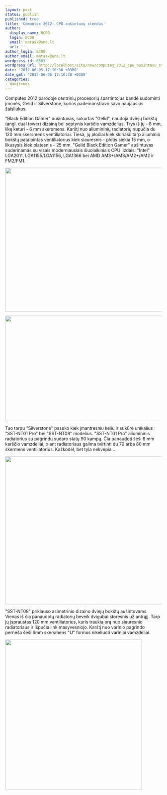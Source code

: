 ```yaml
---
layout: post
status: publish
published: true
title: 'Computex 2012: CPU aušintuvų stendas'
author:
  display_name: BC00
  login: BC00
  email: matasx@one.lt
  url: ''
author_login: BC00
author_email: matasx@one.lt
wordpress_id: 6503
wordpress_url: http://localhost/site/new/computex_2012_cpu_ausintuvu_stendas/
date: '2012-06-05 17:10:38 +0300'
date_gmt: '2012-06-05 17:10:38 +0300'
categories:
- Naujienos
---
```

<p>
	Computex 2012 parodoje centrinių procesorių spartintojus bandė sudominti įmonės, Gelid ir Silverstone, kurios pademonstravo savo naujausius žaisliukus.</p>
<p>
	&quot;Black Edition Gamer&quot; au&scaron;intuvas, sukurtas &quot;Gelid&quot;, naudoja dviejų bok&scaron;tų (angl. dual tower) dizainą bei septynis kar&scaron;čio vamzdelius. Trys i&scaron; jų - 8 mm, likę keturi - 6 mm skersmens. Kar&scaron;tį nuo aliumininių radiatorių nupučia du 120 mm skersmens ventiliatoriai. Tiesa, jų pločiai kiek skiriasi: tarp aliuminio bok&scaron;tų patalpintas ventiliatorius kiek siauresnis - plotis siekia 15 mm, o likusysis kiek platesnis - 25 mm. &quot;Gelid Black Edition Gamer&quot; au&scaron;intuvas suderinamas su visais moderniausiais &scaron;iuolaikiniais CPU lizdais: &quot;Intel&quot; LGA2011, LGA1155/LGA1156, LGA1366 bei AMD AM3+/AM3/AM2+/AM2 ir FM2/FM1.</p>
<p>
	<img alt="" src="http://technews.lt/userfiles/62a.jpg" style="width: 520px; height: 461px;" /></p>
<p>
	<img alt="" src="http://technews.lt/userfiles/62b.jpg" style="width: 520px; height: 338px;" /></p>
<p>
	Tuo tarpu &quot;Silverstone&quot; pasuko kiek įmantresniu keliu ir sukūrė unikalius &quot;SST-NT01 Pro&quot; bei &quot;SST-NT08&quot; modelius. &quot;SST-NT01 Pro&quot; aliumininis radiatorius su pagrindu sudaro statų 90 kampą. Čia panaudoti &scaron;e&scaron;i 6 mm kar&scaron;čio vamzdeliai, o ant radiatoriaus galima tvirtinti du 70 arba 80 mm skermens ventiliatorius. Kažkodėl, bet tyla nekvepia...</p>
<p>
	<img alt="" src="http://technews.lt/userfiles/63ab.jpg" style="width: 520px; height: 475px;" /></p>
<p>
	&quot;SST-NT08&quot; priklauso asimetrinio dizaino dviejų bok&scaron;tų au&scaron;intuvams. Vienas i&scaron; čia panaudotų radiatorių beveik dvigubai storesnis už antrąjį. Tarp jų įspraustas 120 mm ventiliatorius, kuris traukia orą nuo siauresnio radiatoriaus ir i&scaron;pučia link masyvesniojo. Kar&scaron;tį nuo varinio pagrindo perne&scaron;a &scaron;e&scaron;i 6mm skersmens &quot;U&quot; formos nikeliuoti variniai vamzdeliai.</p>
<p>
	<img alt="" src="http://technews.lt/userfiles/65a.jpg" style="width: 440px; height: 483px;" /></p>
